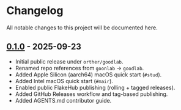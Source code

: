 # Changelog

All notable changes to this project will be documented here.

## [0.1.0] - 2025-09-23

- Initial public release under `orther/goodlab`.
- Renamed repo references from `goonlab` → `goodlab`.
- Added Apple Silicon (aarch64) macOS quick start (`#stud`).
- Added Intel macOS quick start (`#mair`).
- Enabled public FlakeHub publishing (rolling + tagged releases).
- Added GitHub Releases workflow and tag-based publishing.
- Added AGENTS.md contributor guide.

[0.1.0]: https://github.com/orther/goodlab/releases/tag/v0.1.0
